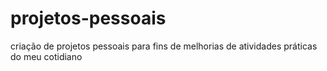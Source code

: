 # projetos-pessoais
criação de projetos pessoais para fins de melhorias de atividades práticas do meu cotidiano
